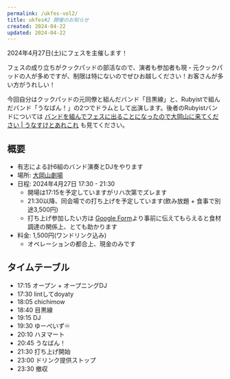 ```yaml
---
permalink: /ukfes-vol2/
title: ukfes#2 開催のお知らせ
created: 2024-04-22
updated: 2024-04-22
---
```

2024年4月27日(土)にフェスを主催します！

フェスの成り立ちがクックパッドの部活なので、演者も参加者も現・元クックパッドの人が多めですが、制限は特にないのでぜひお越しください！お客さんが多い方がうれしい！

今回自分はクックパッドの元同僚と組んだバンド「目黒線」と、Rubyistで組んだバンド「うなばん！」の2つでドラムとして出演します。後者のRubyistバンドについては [バンドを組んでフェスに出ることになったので大岡山に来てください \| うなすけとあれこれ](https://blog.unasuke.com/2024/ukfes-202404/) も見てください。

## 概要

- 有志による計6組のバンド演奏とDJをやります
- 場所: [大岡山劇場](https://www.okageki.com/)
- 日程: 2024年4月27日 17:30 - 21:30
	- 開場は17:15を予定していますがリハ次第でズレます
	- 21:30以降、同会場での打ち上げを予定しています(飲み放題 + 食事で別途3,500円)
	- 打ち上げ参加したい方は [Google Form](https://docs.google.com/forms/d/e/1FAIpQLSeV-5VJJp5VkEkSfpENTr2NNNKpSvnKvUXsY_-5BF88E5kNhw/viewform)より事前に伝えてもらえると食材調達の関係上、とても助かります
- 料金: 1,500円(ワンドリンク込み)
	- オペレーションの都合上、現金のみです

## タイムテーブル

- 17:15 オープン + オープニングDJ
- 17:30 lintしてdoyaty
- 18:05 chichimow
- 18:40 目黒線
- 19:15 DJ
- 19:30 ゆーぺいず♾️
- 20:10 ハヌマート
- 20:45 うなばん！
- 21:30 打ち上げ開始
- 23:00 ドリンク提供ストップ
- 23:30 撤収